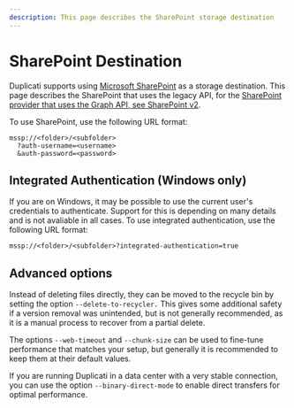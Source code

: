 ```yaml
---
description: This page describes the SharePoint storage destination
---
```


# SharePoint Destination

Duplicati supports using [Microsoft SharePoint](https://www.microsoft.com/en-us/microsoft-365/sharepoint/collaboration) as a storage destination. This page describes the SharePoint that uses the legacy API, for the [SharePoint provider that uses the Graph API, see SharePoint v2](sharepoint-v2-graph-api.md).

To use SharePoint, use the following URL format:

```
mssp://<folder>/<subfolder>
  ?auth-username=<username>
  &auth-password=<password>
```

## Integrated Authentication (Windows only)

If you are on Windows, it may be possible to use the current user's credentials to authenticate. Support for this is depending on many details and is not avaliable in all cases. To use integrated authentication, use the following URL format:

```
mssp://<folder>/<subfolder>?integrated-authentication=true
```

## Advanced options

Instead of deleting files directly, they can be moved to the recycle bin by setting the option `--delete-to-recycler.` This gives some additional safety if a version removal was unintended, but is not generally recommended, as it is a manual process to recover from a partial delete.&#x20;

The options `--web-timeout` and `--chunk-size` can be used to fine-tune performance that matches your setup, but generally it is recommended to keep them at their default values.

If you are running Duplicati in a data center with a very stable connection, you can use the option `--binary-direct-mode` to enable direct transfers for optimal performance.

